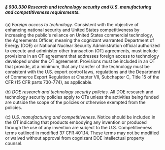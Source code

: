 ##### § 930.330 Research and technology security and U.S. manufacturing and competitiveness requirements. #####

(a) *Foreign access to technology.* Consistent with the objective of enhancing national security and United States competitiveness by increasing the public's reliance on United States commercial technology, the Agreements Officer, meaning the cognizant warranted Department of Energy (DOE) or National Nuclear Security Administration official authorized to execute and administer other transaction (OT) agreements, must include provisions in an OT agreement that addresses foreign access to technology developed under the OT agreement. Provisions must be included in an OT that provide, at a minimum, that any transfer of the technology must be consistent with the U.S. export control laws, regulations and the Department of Commerce Export Regulation at Chapter VII, Subchapter C, Title 15 of the CFR (15 CFR parts 730-774), as applicable.

(b) *DOE research and technology security policies.* All DOE research and technology security policies apply to OTs unless the activities being funded are outside the scope of the policies or otherwise exempted from the policies.

(c) *U.S. manufacturing and competitiveness.* Notice should be included in the OT indicating that products embodying any invention or produced through the use of any invention are subject to the U.S. Competitiveness terms outlined in modified 37 CFR 401.14. These terms may not be modified or waived without approval from cognizant DOE intellectual property counsel.